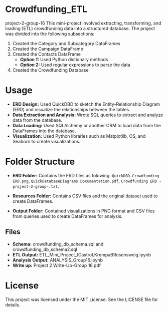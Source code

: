 # Crowdfunding_ETL
project-2-group-16
This mini-project involved extracting, transforming, and loading (ETL) crowdfunding data into a structured database. The project was divided into the following subsections:

1. Created the Category and Subcategory DataFrames
2. Created the Campaign DataFrame
3. Created the Contacts DataFrame
   - ***Option 1:*** Used Python dictionary methods
   - ***Option 2:*** Used regular expressions to parse the data
4. Created the Crowdfunding Database

# Usage
- **ERD Design:** Used QuickDBD to sketch the Entity-Relationship Diagram (ERD) and visualize the relationships between the tables.
- **Data Extraction and Analysis:** Wrote SQL queries to extract and analyze data from the database.
- **Data Loading:** Used SQLAlchemy or another ORM to load data from the DataFrames into the database.
- **Visualization:** Used Python libraries such as Matplotlib, OS, and Seaborn to create visualizations.

# Folder Structure

 - **ERD Folder:** Contains the ERD files as folowing:
   `QuickDBD-Crowdfunding ERD.png`,
   `QuickDatabaseDiagrams Documentation.pdf`,
   `Crowdfunding ERD - project-2-group-.txt`.

  - **Resources Folder:** Contains CSV files and the original dataset used to create DataFrames.
    
  - **Output Folder:** Contained visualizations in PNG format and CSV files from queries used to create DataFrames for analysis.

## Files
- **Schema:** crowdfunding_db_schema.sql and crowdfunding_db_schema2.sql
- **ETL Output:** ETL_Mini_Project_ICastroLKrempaBRosensweig.ipynb
- **Analysis Output:** ANALYSIS_Group16.ipynb
- **Write up:** Project 2 Write-Up-Group 16.pdf

# License
This project was licensed under the MIT License. See the LICENSE file for details.



